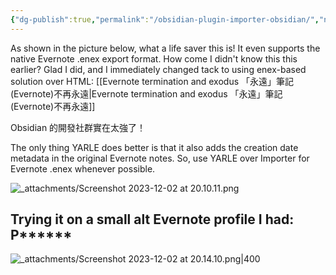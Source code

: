 ```yaml
---
{"dg-publish":true,"permalink":"/obsidian-plugin-importer-obsidian/","noteIcon":"2"}
---
```


As shown in the picture below, what a life saver this is! It even supports the native Evernote .enex export format. How come I didn't know this this earlier? Glad I did, and I immediately changed tack to using enex-based solution over HTML: [[Evernote termination and exodus 「永遠」筆記(Evernote)不再永遠\|Evernote termination and exodus 「永遠」筆記(Evernote)不再永遠]]

Obsidian 的開發社群實在太強了！

The only thing YARLE does better is that it also adds the creation date metadata in the original Evernote notes. So, use YARLE over Importer for Evernote .enex whenever possible.


![_attachments/Screenshot 2023-12-02 at 20.10.11.png](/img/user/_attachments/Screenshot%202023-12-02%20at%2020.10.11.png)

## Trying it on a small alt Evernote profile I had: P******

![_attachments/Screenshot 2023-12-02 at 20.14.10.png|400](/img/user/_attachments/Screenshot%202023-12-02%20at%2020.14.10.png)